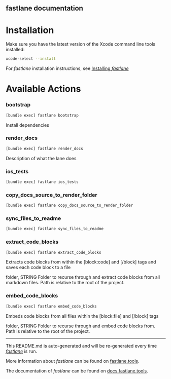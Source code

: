 fastlane documentation
----

# Installation

Make sure you have the latest version of the Xcode command line tools installed:

```sh
xcode-select --install
```

For _fastlane_ installation instructions, see [Installing _fastlane_](https://docs.fastlane.tools/#installing-fastlane)

# Available Actions

### bootstrap

```sh
[bundle exec] fastlane bootstrap
```

Install dependencies

### render_docs

```sh
[bundle exec] fastlane render_docs
```

Description of what the lane does

### ios_tests

```sh
[bundle exec] fastlane ios_tests
```



### copy_docs_source_to_render_folder

```sh
[bundle exec] fastlane copy_docs_source_to_render_folder
```



### sync_files_to_readme

```sh
[bundle exec] fastlane sync_files_to_readme
```



### extract_code_blocks

```sh
[bundle exec] fastlane extract_code_blocks
```

Extracts code blocks from within the [block:code] and [/block] tags and saves each code block to a file

folder, STRING Folder to recurse through and extract code blocks from all markdown files. Path is relative to the root of the project.

### embed_code_blocks

```sh
[bundle exec] fastlane embed_code_blocks
```

Embeds code blocks from all files within the [block:file] and [/block] tags

folder, STRING Folder to recurse through and embed code blocks from. Path is relative to the root of the project.

----

This README.md is auto-generated and will be re-generated every time [_fastlane_](https://fastlane.tools) is run.

More information about _fastlane_ can be found on [fastlane.tools](https://fastlane.tools).

The documentation of _fastlane_ can be found on [docs.fastlane.tools](https://docs.fastlane.tools).
